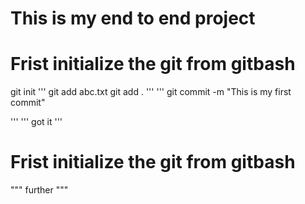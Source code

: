 # This is my end to end project

# Frist initialize the git from gitbash

git init
'''
git add abc.txt
git add .
'''
'''
git commit -m "This is my first commit"

'''
'''
got it
'''
# Frist initialize the git from gitbash
"""
further
"""